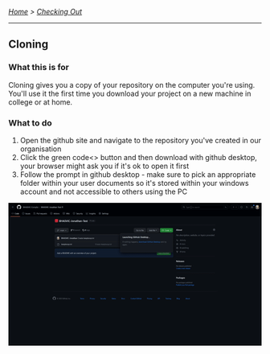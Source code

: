 *[Home](../README.md) > [Checking Out](checkingOut.md)*

---

## Cloning

### What this is for
Cloning gives you a copy of your repository on the computer you're using. You'll use it the first time you download your project on a new machine in college or at home.

### What to do
1. Open the github site and navigate to the repository you've created in our organisation
2. Click the green code<> button and then download with github desktop, your browser might ask you if it's ok to open it first
3. Follow the prompt in github desktop - make sure to pick an appropriate folder within your user documents so it's stored within your windows account and not accessible to others using the PC

![Cloning using the GUI](../Media/clone.gif)